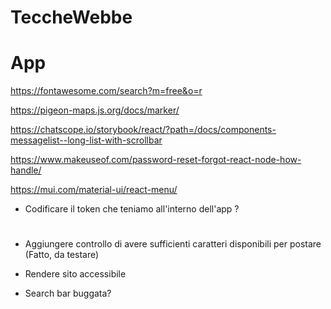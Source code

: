 # TeccheWebbe

# App

https://fontawesome.com/search?m=free&o=r

https://pigeon-maps.js.org/docs/marker/

https://chatscope.io/storybook/react/?path=/docs/components-messagelist--long-list-with-scrollbar

https://www.makeuseof.com/password-reset-forgot-react-node-how-handle/

https://mui.com/material-ui/react-menu/

- Codificare il token che teniamo all'interno dell'app ?

#

- Aggiungere controllo di avere sufficienti caratteri disponibili per postare (Fatto, da testare)

- Rendere sito accessibile

- Search bar buggata?
